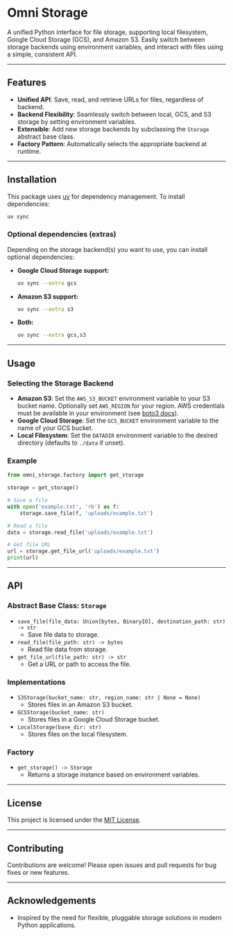 # Omni Storage

A unified Python interface for file storage, supporting local filesystem, Google Cloud Storage (GCS), and Amazon S3. Easily switch between storage backends using environment variables, and interact with files using a simple, consistent API.

---

## Features

- **Unified API**: Save, read, and retrieve URLs for files, regardless of backend.
- **Backend Flexibility**: Seamlessly switch between local, GCS, and S3 storage by setting environment variables.
- **Extensible**: Add new storage backends by subclassing the `Storage` abstract base class.
- **Factory Pattern**: Automatically selects the appropriate backend at runtime.

---

## Installation

This package uses [uv](https://github.com/astral-sh/uv) for dependency management. To install dependencies:

```sh
uv sync
```

### Optional dependencies (extras)

Depending on the storage backend(s) you want to use, you can install optional dependencies:

- **Google Cloud Storage support:**
  ```sh
  uv sync --extra gcs
  ```
- **Amazon S3 support:**
  ```sh
  uv sync --extra s3
  ```
- **Both:**
  ```sh
  uv sync --extra gcs,s3
  ```

---

## Usage

### Selecting the Storage Backend

- **Amazon S3**: Set the `AWS_S3_BUCKET` environment variable to your S3 bucket name. Optionally set `AWS_REGION` for your region. AWS credentials must be available in your environment (see [boto3 docs](https://boto3.amazonaws.com/v1/documentation/api/latest/guide/credentials.html)).
- **Google Cloud Storage**: Set the `GCS_BUCKET` environment variable to the name of your GCS bucket.
- **Local Filesystem**: Set the `DATADIR` environment variable to the desired directory (defaults to `./data` if unset).

### Example

```python
from omni_storage.factory import get_storage

storage = get_storage()

# Save a file
with open('example.txt', 'rb') as f:
    storage.save_file(f, 'uploads/example.txt')

# Read a file
data = storage.read_file('uploads/example.txt')

# Get file URL
url = storage.get_file_url('uploads/example.txt')
print(url)
```

---

## API

### Abstract Base Class: `Storage`

- `save_file(file_data: Union[bytes, BinaryIO], destination_path: str) -> str`
    - Save file data to storage.
- `read_file(file_path: str) -> bytes`
    - Read file data from storage.
- `get_file_url(file_path: str) -> str`
    - Get a URL or path to access the file.

### Implementations

- `S3Storage(bucket_name: str, region_name: str | None = None)`
    - Stores files in an Amazon S3 bucket.
- `GCSStorage(bucket_name: str)`
    - Stores files in a Google Cloud Storage bucket.
- `LocalStorage(base_dir: str)`
    - Stores files on the local filesystem.

### Factory

- `get_storage() -> Storage`
    - Returns a storage instance based on environment variables.

---

## License

This project is licensed under the [MIT License](LICENSE).

---

## Contributing

Contributions are welcome! Please open issues and pull requests for bug fixes or new features.

---

## Acknowledgements

- Inspired by the need for flexible, pluggable storage solutions in modern Python applications.
